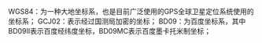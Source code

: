 WGS84：为一种大地坐标系，也是目前广泛使用的GPS全球卫星定位系统使用的坐标系；
GCJ02：表示经过国测局加密的坐标；
BD09：为百度坐标系，其中BD09II表示百度经纬度坐标，BD09MC表示百度墨卡托米制坐标；
